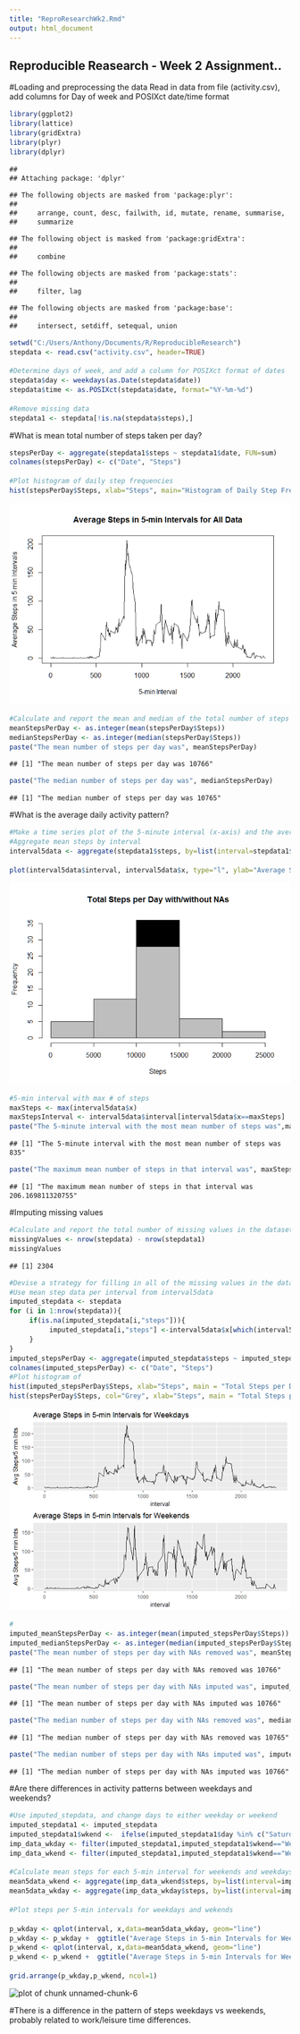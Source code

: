```yaml
---
title: "ReproResearchWk2.Rmd" 
output: html_document
---
```

## Reproducible Reasearch - Week 2 Assignment..

#Loading and preprocessing the data
Read in data from file (activity.csv), add columns for Day of week and POSIXct date/time format

```r
library(ggplot2)
library(lattice)
library(gridExtra)
library(plyr)
library(dplyr)
```

```
## 
## Attaching package: 'dplyr'
```

```
## The following objects are masked from 'package:plyr':
## 
##     arrange, count, desc, failwith, id, mutate, rename, summarise,
##     summarize
```

```
## The following object is masked from 'package:gridExtra':
## 
##     combine
```

```
## The following objects are masked from 'package:stats':
## 
##     filter, lag
```

```
## The following objects are masked from 'package:base':
## 
##     intersect, setdiff, setequal, union
```

```r
setwd("C:/Users/Anthony/Documents/R/ReproducibleResearch")
stepdata <- read.csv("activity.csv", header=TRUE)

#Determine days of week, and add a column for POSIXct format of dates
stepdata$day <- weekdays(as.Date(stepdata$date))
stepdata$time <- as.POSIXct(stepdata$date, format="%Y-%m-%d")

#Remove missing data
stepdata1 <- stepdata[!is.na(stepdata$steps),]
```

#What is mean total number of steps taken per day?

```r
stepsPerDay <- aggregate(stepdata1$steps ~ stepdata1$date, FUN=sum)
colnames(stepsPerDay) <- c("Date", "Steps")

#Plot histogram of daily step frequencies
hist(stepsPerDay$Steps, xlab="Steps", main="Histogram of Daily Step Frequencies Per Day")
```

![plot of chunk unnamed-chunk-3](figure/unnamed-chunk-3-1.png)

```r
#Calculate and report the mean and median of the total number of steps taken per day
meanStepsPerDay <- as.integer(mean(stepsPerDay$Steps))
medianStepsPerDay <- as.integer(median(stepsPerDay$Steps))
paste("The mean number of steps per day was", meanStepsPerDay)
```

```
## [1] "The mean number of steps per day was 10766"
```

```r
paste("The median number of steps per day was", medianStepsPerDay)
```

```
## [1] "The median number of steps per day was 10765"
```

#What is the average daily activity pattern?

```r
#Make a time series plot of the 5-minute interval (x-axis) and the average number of steps taken, averaged across all days (y-axis)
#Aggregate mean steps by interval
interval5data <- aggregate(stepdata1$steps, by=list(interval=stepdata1$interval), FUN=mean)

plot(interval5data$interval, interval5data$x, type="l", ylab="Average Steps in 5 min Intervals", xlab="5-min Interval", main="Average Steps in 5-min Intervals for All Data")
```

![plot of chunk unnamed-chunk-4](figure/unnamed-chunk-4-1.png)

```r
#5-min interval with max # of steps
maxSteps <- max(interval5data$x)
maxStepsInterval <- interval5data$interval[interval5data$x==maxSteps]
paste("The 5-minute interval with the most mean number of steps was",maxStepsInterval)
```

```
## [1] "The 5-minute interval with the most mean number of steps was 835"
```

```r
paste("The maximum mean number of steps in that interval was", maxSteps)
```

```
## [1] "The maximum mean number of steps in that interval was 206.169811320755"
```

#Imputing missing values

```r
#Calculate and report the total number of missing values in the dataset
missingValues <- nrow(stepdata) - nrow(stepdata1)
missingValues
```

```
## [1] 2304
```

```r
#Devise a strategy for filling in all of the missing values in the dataset: Use the mean number of steps for each interval
#Use mean step data per interval from interval5data
imputed_stepdata <- stepdata
for (i in 1:nrow(stepdata)){
     if(is.na(imputed_stepdata[i,"steps"])){
          imputed_stepdata[i,"steps"] <-interval5data$x[which(interval5data$interval==imputed_stepdata$interval[i],)]
     }
}
imputed_stepsPerDay <- aggregate(imputed_stepdata$steps ~ imputed_stepdata$date, FUN=sum)
colnames(imputed_stepsPerDay) <- c("Date", "Steps")
#Plot histogram of 
hist(imputed_stepsPerDay$Steps, xlab="Steps", main = "Total Steps per Day with/without NAs", col="Black")
hist(stepsPerDay$Steps, col="Grey", xlab="Steps", main = "Total Steps per Day with/without NAs", add=T)
```

![plot of chunk unnamed-chunk-5](figure/unnamed-chunk-5-1.png)

```r
#
imputed_meanStepsPerDay <- as.integer(mean(imputed_stepsPerDay$Steps))
imputed_medianStepsPerDay <- as.integer(median(imputed_stepsPerDay$Steps))
paste("The mean number of steps per day with NAs removed was", meanStepsPerDay)
```

```
## [1] "The mean number of steps per day with NAs removed was 10766"
```

```r
paste("The mean number of steps per day with NAs imputed was", imputed_meanStepsPerDay)
```

```
## [1] "The mean number of steps per day with NAs imputed was 10766"
```

```r
paste("The median number of steps per day with NAs removed was", medianStepsPerDay)
```

```
## [1] "The median number of steps per day with NAs removed was 10765"
```

```r
paste("The median number of steps per day with NAs imputed was", imputed_medianStepsPerDay)
```

```
## [1] "The median number of steps per day with NAs imputed was 10766"
```

#Are there differences in activity patterns between weekdays and weekends?

```r
#Use imputed_stepdata, and change days to either weekday or weekend
imputed_stepdata1 <- imputed_stepdata
imputed_stepdata1$wkend <-  ifelse(imputed_stepdata1$day %in% c("Saturday","Sunday"),"Weekend","Weekday")
imp_data_wkday <- filter(imputed_stepdata1,imputed_stepdata1$wkend=="Weekday")
imp_data_wkend <- filter(imputed_stepdata1,imputed_stepdata1$wkend=="Weekend")

#Calculate mean steps for each 5-min interval for weekends and weekdays
mean5data_wkend <- aggregate(imp_data_wkend$steps, by=list(interval=imp_data_wkend$interval), FUN=mean)
mean5data_wkday <- aggregate(imp_data_wkday$steps, by=list(interval=imp_data_wkday$interval), FUN=mean)

#Plot steps per 5-min intervals for weekdays and wekends

p_wkday <- qplot(interval, x,data=mean5data_wkday, geom="line")
p_wkday <- p_wkday +  ggtitle("Average Steps in 5-min Intervals for Weekdays") + ylab("Avg Steps/5 min Ints")
p_wkend <- qplot(interval, x,data=mean5data_wkend, geom="line")
p_wkend <- p_wkend +  ggtitle("Average Steps in 5-min Intervals for Weekends") + ylab("Avg Steps/5 min Ints")

grid.arrange(p_wkday,p_wkend, ncol=1) 
```

![plot of chunk unnamed-chunk-6](figure/unnamed-chunk-6-1.png)


#There is a difference in the pattern of steps weekdays vs weekends, probably related to work/leisure time differences.


